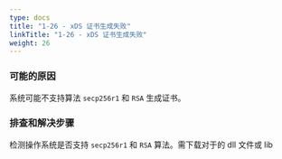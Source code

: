 ```yaml
---
type: docs
title: "1-26 - xDS 证书生成失败"
linkTitle: "1-26 - xDS 证书生成失败"
weight: 26
---
```


### 可能的原因

系统可能不支持算法 `secp256r1` 和 `RSA` 生成证书。

### 排查和解决步骤

检测操作系统是否支持 `secp256r1` 和 `RSA` 算法。需下载对于的 dll 文件或 lib
